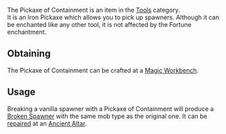 The Pickaxe of Containment is an item in the [Tools](https://github.com/Slimefun/Slimefun4/wiki/Tools) category.<br>
It is an Iron Pickaxe which allows you to pick up spawners. Although it can be enchanted like any other tool, it is not affected by the Fortune enchantment.

## Obtaining
The Pickaxe of Containment can be crafted at a [Magic Workbench](https://github.com/Slimefun/Slimefun4/wiki/Magic-Workbench).

## Usage
Breaking a vanilla spawner with a Pickaxe of Containment will produce a [Broken Spawner](https://github.com/Slimefun/Slimefun4/wiki/Broken-Spawner) with the same mob type as the original one. It can be [repaired](https://github.com/Slimefun/Slimefun4/wiki/Reinforced-Spawner) at an [Ancient Altar](https://github.com/Slimefun/Slimefun4/wiki/Ancient-Altar).<br>

